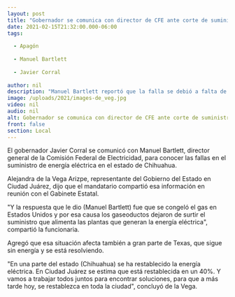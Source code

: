 ```yaml
---
layout: post
title: "Gobernador se comunica con director de CFE ante corte de suministro de energía en Chihuahua"
date: 2021-02-15T21:32:00.000-06:00
tags:
  
  - Apagón
  
  - Manuel Bartlett
  
  - Javier Corral
  
author: nil
description: "Manuel Bartlett reportó que la falla se debió a falta de suministro de gas, por congelamiento, lo que afectó la alimentación de las plantas generadoras"
image: /uploads/2021/images-de_veg.jpg
video: nil
audio: nil
alt: Gobernador se comunica con director de CFE ante corte de suministro de energía en Chihuahua
front: false
section: Local
---
```


El gobernador Javier Corral se comunicó con Manuel Bartlett, director general de la Comisión Federal de Electricidad, para conocer las fallas en el suministro de energía eléctrica en el estado de Chihuahua.

Alejandra de la Vega Arizpe, representante del Gobierno del Estado en Ciudad Juárez, dijo que el mandatario compartió esa información en reunión con el Gabinete Estatal.

"Y la respuesta que le dio (Manuel Bartlett) fue que se congeló el gas en Estados Unidos y por esa causa los gaseoductos dejaron de surtir el suministro que alimenta las plantas que generan la energía eléctrica", compartió la funcionaria.

Agregó que esa situación  afecta también a gran parte de Texas, que sigue sin energía y se está resolviendo.

"En una parte del estado (Chihuahua) se ha restablecido la energía eléctrica. En Ciudad Juárez se estima que está restablecida en un 40%. Y vamos a trabajar todos juntos para encontrar soluciones, para que a más tarde hoy, se restablezca en toda la ciudad", concluyó de la Vega.